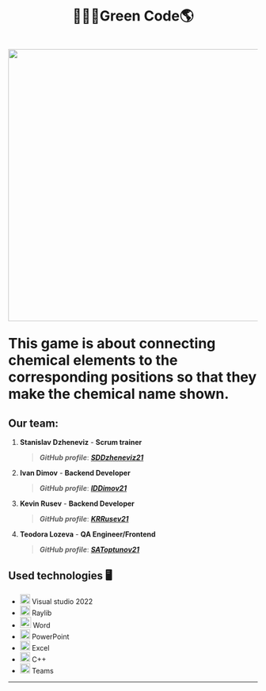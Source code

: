 <h1 align = "center">👩🏽‍🔬Green Code🌎<h1>
<p align = "center">
<img src = "https://cdn.discordapp.com/attachments/900372498720362496/1171493293083869215/greencode-high-resolution-logo.png?ex=655ce126&is=654a6c26&hm=3bb0337f6ebdb8ebcae6066b3bf2eed367a07bb7badcc3ddfc1aecb5fdf144b9&" height = "550" width = "800">
</p>

This game is about connecting chemical elements to the corresponding positions so that they make the chemical name shown.

 ## Our team:
1. **Stanislav Dzheneviz** - **Scrum trainer**	
   > ***GitHub profile***: [***SDDzheneviz21***](https://github.com/SDDzheneviz21)		
   
2. **Ivan Dimov** - **Backend Developer**	
   > ***GitHub profile***: [***IDDimov21***](https://github.com/IDDimov21)	

3. **Kevin Rusev** - **Backend Developer** 
   > ***GitHub profile***: [***KRRusev21***](https://github.com/KRRusev21)

4. **Teodora Lozeva** - **QA Engineer/Frontend**
   > ***GitHub profile***: [***SAToptunov21***](https://github.com/TLLozeva21)

## Used technologies 🖥️
- <img src="https://user-images.githubusercontent.com/85344134/175822710-50145fd8-297a-4cb0-adaf-619ce5585e69.png" width="20"> Visual studio 2022
- <img src="https://user-images.githubusercontent.com/85344134/175822788-d8dc850b-0c81-4724-9a4f-c822566e85ec.png" width="20"> Raylib
- <img src="https://user-images.githubusercontent.com/85344134/175822623-c0c00191-22b9-4917-9eb5-cb8868fd0a23.png" width="22"> Word
- <img src="https://media.discordapp.net/attachments/815253581149896790/818136011359518780/kisspng-microsoft-powerpoint-computer-software-microsoft-o-5b3b3927c75c49.3318087715306079118166-rem.png" width="20"> PowerPoint
- <img src="https://media.discordapp.net/attachments/815253581149896790/818134368848969728/1043px-Microsoft_Excel_2013_logo.svg_.png?width=551&height=541" width="20"> Excel
- <img src="https://user-images.githubusercontent.com/85344134/175822844-50fdef40-52f7-4d65-9c2e-b55bbec1fca3.png" width="20"> C++
- <img src="https://logos-world.net/wp-content/uploads/2021/04/Microsoft-Teams-Logo.png" width="20"> Teams
---	
